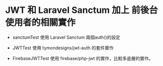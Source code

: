 # JWT 和 Laravel Sanctum 加上 前後台使用者的相關實作

- sanctumTest 使用 Laravel Sanctum 兩個auth()的設定

- JWTTest 使用 tymondesigns/jwt-auth 的套件實作

- FirebaseJWTTest 使用 firebase/php-jwt 的實作，比較多底層的實作。

